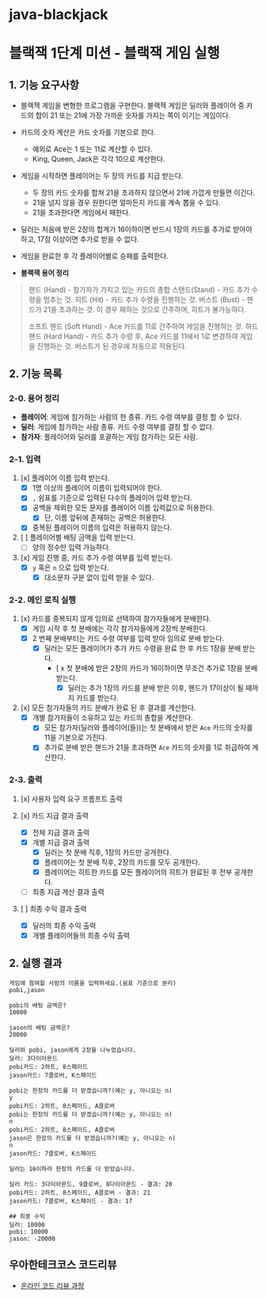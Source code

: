 # java-blackjack

# 블랙잭 1단계 미션 - 블랙잭 게임 실행

## 1. 기능 요구사항

- 블랙잭 게임을 변형한 프로그램을 구현한다. 블랙잭 게임은 딜러와 플레이어 중 카드의 합이 21 또는 21에 가장 가까운 숫자를 가지는 쪽이 이기는 게임이다.

- 카드의 숫자 계산은 카드 숫자를 기본으로 한다.
  - 예외로 Ace는 1 또는 11로 계산할 수 있다.
  - King, Queen, Jack은 각각 10으로 계산한다.

- 게임을 시작하면 플레이어는 두 장의 카드를 지급 받는다.
  - 두 장의 카드 숫자를 합쳐 21을 초과하지 않으면서 21에 가깝게 만들면 이긴다.
  - 21을 넘지 않을 경우 원한다면 얼마든지 카드를 계속 뽑을 수 있다.
  - 21을 초과한다면 게임에서 패한다.
- 딜러는 처음에 받은 2장의 합계가 16이하이면 반드시 1장의 카드를 추가로 받아야 하고, 17점 이상이면 추가로 받을 수 없다.
- 게임을 완료한 후 각 플레이어별로 승패를 출력한다.

- **블랙잭 용어 정리**
> 핸드 (Hand) - 참가자가 가지고 있는 카드의 총합
> 스탠드(Stand) - 카드 추가 수령을 멈추는 것.
> 히트 (Hit) - 카드 추가 수령을 진행하는 것.
> 버스트 (Bust) - 핸드가 21을 초과하는 것. 이 경우 패하는 것으로 간주하며, 히트가 불가능하다.
> 
> 소프트 핸드 (Soft Hand) - Ace 카드를 11로 간주하여 게임을 진행하는 것.
> 하드 핸드 (Hard Hand) - 카드 추가 수령 후, Ace 카드를 11에서 1로 변경하여 게임을 진행하는 것. 버스트가 된 경우에 자동으로 적용된다.


## 2. 기능 목록

### 2-0. 용어 정리
- **플레이어**: 게임에 참가하는 사람의 한 종류. 카드 수령 여부를 결정 할 수 있다.
- **딜러**: 게임에 참가하는 사람 종류. 카드 수령 여부를 결정 할 수 없다.
- **참가자**: 플레이어와 딜러를 포괄하는 게임 참가하는 모든 사람.

### 2-1. 입력

1. [x] 플레이어 이름 입력 받는다.
   - [x] 1명 이상의 플레이어 이름이 입력되어야 한다.
   - [x] `,` 쉼표를 기준으로 입력된 다수의 플레이어 입력 받는다.
   - [x] 공백을 제외한 모든 문자를 플레이어 이름 입력값으로 허용한다. 
       - [x] 단, 이름 앞뒤에 존재하는 공백은 허용한다. 
   - [x] 중복된 플레이어 이름의 입력은 허용하지 않는다.

2. [ ] 플레이어별 배팅 금액을 입력 받는다.
   - [ ] 양의 정수만 입력 가능하다.

3. [x] 게임 진행 중, 카드 추가 수령 여부를 입력 받는다.
   - [x] `y` 혹은 `n` 으로 입력 받는다.
     - [x] 대소문자 구분 없이 입력 받을 수 있다.

### 2-2. 메인 로직 실행

1. [x] 카드를 중복되지 않게 임의로 선택하여 참가자들에게 분배한다.
    - [x] 게임 시작 후 첫 분배에는 각각 참가자들에게 2장씩 분배한다.
    - [x] 2 번째 분배부터는 카드 수령 여부를 입력 받아 임의로 분배 받는다.
      - [x] 딜러는 모든 플레이어가 추가 카드 수령을 완료 한 후 카드 1장을 분배 받는다.
        - [ x 첫 분배에 받은 2장의 카드가 16이하이면 무조건 추가로 1장을 분배 받는다.
          - [x] 딜러는 추가 1장의 카드를 분배 받은 이후, 핸드가 17이상이 될 때까지 카드를 받는다.

2. [x] 모든 참가자들의 카드 분배가 완료 된 후 결과를 계산한다.
    - [x] 개별 참가자들이 소유하고 있는 카드의 총합을 계산한다.
      - [x] 모든 참가자(딜러와 플레이어(들))는 첫 분배에서 받은 `Ace` 카드의 숫자를 11을 기본으로 가진다.
      - [x] 추가로 분배 받은 핸드가 21을 초과하면 `Ace` 카드의 숫자를 1로 취급하여 계산한다.

### 2-3. 출력

1. [x] 사용자 입력 요구 프롬프트 출력

2. [x] 카드 지급 결과 출력
   - [x] 전체 지급 결과 출력
   - [x] 개별 지급 결과 출력
     - [x] 딜러는 첫 분배 직후, 1장의 카드만 공개한다.
     - [x] 플레이어는 첫 분배 직후, 2장의 카드를 모두 공개한다.
     - [x] 플레이어는 히트한 카드를 모든 플레이어의 히트가 완료된 후 전부 공개한다.
   - [ ] 최종 지급 계산 결과 출력

3. [ ] 최종 수익 결과 출력
   - [x] 딜러의 최종 수익 출력
   - [x] 개별 플레이어들의 최종 수익 출력

## 2. 실행 결과

```
게임에 참여할 사람의 이름을 입력하세요.(쉼표 기준으로 분리)
pobi,jason

pobi의 배팅 금액은?
10000

jason의 배팅 금액은?
20000

딜러와 pobi, jason에게 2장을 나누었습니다.
딜러: 3다이아몬드
pobi카드: 2하트, 8스페이드
jason카드: 7클로버, K스페이드

pobi는 한장의 카드를 더 받겠습니까?(예는 y, 아니오는 n)
y
pobi카드: 2하트, 8스페이드, A클로버
pobi는 한장의 카드를 더 받겠습니까?(예는 y, 아니오는 n)
n
pobi카드: 2하트, 8스페이드, A클로버
jason은 한장의 카드를 더 받겠습니까?(예는 y, 아니오는 n)
n
jason카드: 7클로버, K스페이드

딜러는 16이하라 한장의 카드를 더 받았습니다.

딜러 카드: 3다이아몬드, 9클로버, 8다이아몬드 - 결과: 20
pobi카드: 2하트, 8스페이드, A클로버 - 결과: 21
jason카드: 7클로버, K스페이드 - 결과: 17

## 최종 수익
딜러: 10000
pobi: 10000 
jason: -20000

```

## 우아한테크코스 코드리뷰

- [온라인 코드 리뷰 과정](https://github.com/woowacourse/woowacourse-docs/blob/master/maincourse/README.md)
